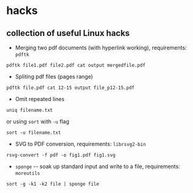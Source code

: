 # hacks


## collection of useful Linux hacks

* Merging two pdf documents (with hyperlink working), requirements: `pdftk`
```
pdftk file1.pdf file2.pdf cat output mergedfile.pdf
```

* Spliting pdf files (pages range)
```
pdftk file.pdf cat 12-15 output file_p12-15.pdf
```

* Omit repeated lines
```
uniq filename.txt
```
or using `sort` with `-u` flag
```
sort -u filename.txt
```

* SVG to PDF conversion, requirements: `librsvg2-bin`
```
rsvg-convert -f pdf -o fig1.pdf fig1.svg
```

* `sponge` -- soak up standard input and write to a file, requirements: `moreutils`
```
sort -g -k1 -k2 file | sponge file
```

